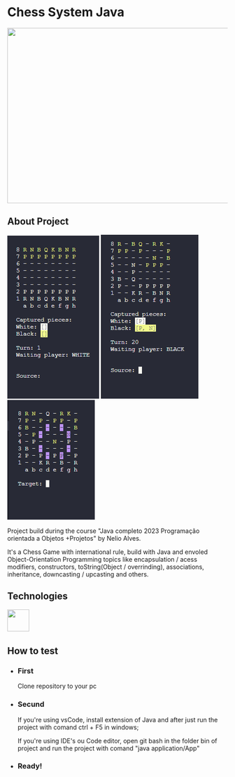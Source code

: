 # Chess System Java

<div style="margin 500">
  <img align="center" width="800" height="400" src="https://techcrunch.com/wp-content/uploads/2016/07/gettyimages-479960728.jpg?w=1390&crop=1" />
</div>

##

## About Project
![BOARD GAME](https://github.com/JuanHDSM/assets/blob/1b3ecc422af073296725dee95d353cd74e094e68/Documents/projetos/assets/chess-system-java/main.PNG) 
![CAPTURED PIECE](https://github.com/JuanHDSM/assets/blob/3e0782ea76f50859cb7ef13ed68d1144223add1e/Documents/projetos/assets/chess-system-java/cptp.PNG)
![QUEEN MOVES](https://github.com/JuanHDSM/assets/blob/1b3ecc422af073296725dee95d353cd74e094e68/Documents/projetos/assets/chess-system-java/knight.PNG)

<p>
  Project build during the course "Java completo 2023 Programação orientada a Objetos +Projetos" by Nelio Alves.
</p>

<p>
  It's a Chess Game with international rule, build with Java and envoled Object-Orientation Programming topics like encapsulation / acess modifiers, constructors, toString(Object / overrinding), 
  associations, inheritance, downcasting / upcasting and others.
</p>

## Technologies

<div>
  <img width="50" height="50" src="https://cdn.jsdelivr.net/gh/devicons/devicon/icons/java/java-original-wordmark.svg" />
</div>

## How to test

- ### First 
  <p>
    Clone repository to your pc
  </p>
- ### Secund
  <p>
    If you're using vsCode, install extension of Java and after just run the project with comand ctrl + F5 in windows;
  </p>
  <p>
    If you're using IDE's ou Code editor, open git bash in the folder bin of project and run the project with comand "java application/App"
  </p>
  
- ### Ready!
